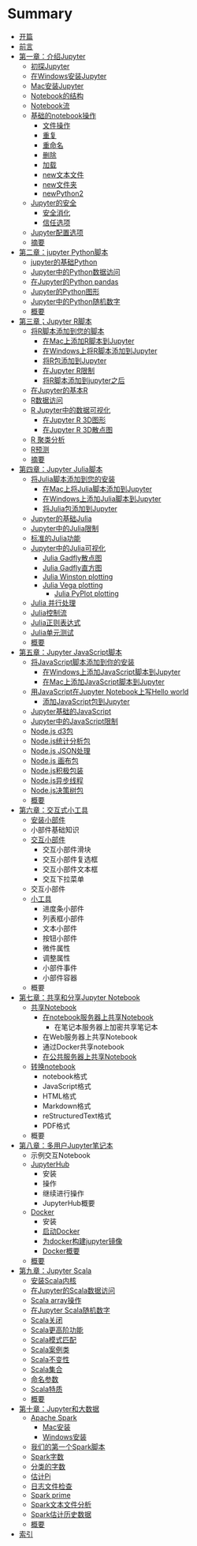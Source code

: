 # Summary

* [开篇](README.md)
* [前言](chapter1.md)
* [第一章：介绍Jupyter](di-yi-zhang-ff1a-jie-shao-jupyter.md)
  * [初探Jupyter](di-yi-zhang-ff1a-jie-shao-jupyter/chu-tan-jupyter.md)
  * [在Windows安装Jupyter](di-yi-zhang-ff1a-jie-shao-jupyter/zaiwindows-an-zhuang-jupyter.md)
  * [Mac安装Jupyter](di-yi-zhang-ff1a-jie-shao-jupyter/macan-zhuang-jupyter.md)
  * [Notebook的结构](di-yi-zhang-ff1a-jie-shao-jupyter/notebookde-jie-gou.md)
  * [Notebook流](di-yi-zhang-ff1a-jie-shao-jupyter/notebookliu.md)
  * [基础的notebook操作](di-yi-zhang-ff1a-jie-shao-jupyter/ji-chu-de-notebook-cao-zuo.md)
    * [文件操作](di-yi-zhang-ff1a-jie-shao-jupyter/ji-chu-de-notebook-cao-zuo/wen-jian-cao-zuo.md)
    * [重复](di-yi-zhang-ff1a-jie-shao-jupyter/ji-chu-de-notebook-cao-zuo/zhong-fu.md)
    * [重命名](di-yi-zhang-ff1a-jie-shao-jupyter/ji-chu-de-notebook-cao-zuo/zhong-ming-ming.md)
    * [删除](di-yi-zhang-ff1a-jie-shao-jupyter/ji-chu-de-notebook-cao-zuo/shan-chu.md)
    * [加载](di-yi-zhang-ff1a-jie-shao-jupyter/ji-chu-de-notebook-cao-zuo/jia-zai.md)
    * [new文本文件](di-yi-zhang-ff1a-jie-shao-jupyter/ji-chu-de-notebook-cao-zuo/newwen-ben-wen-jian.md)
    * [new文件夹](di-yi-zhang-ff1a-jie-shao-jupyter/ji-chu-de-notebook-cao-zuo/newwen-jian-jia.md)
    * [newPython2](di-yi-zhang-ff1a-jie-shao-jupyter/ji-chu-de-notebook-cao-zuo/newpython2.md)
  * [Jupyter的安全](di-yi-zhang-ff1a-jie-shao-jupyter/jupyterde-an-quan.md)
    * [安全消化](di-yi-zhang-ff1a-jie-shao-jupyter/jupyterde-an-quan/an-quan-xiao-hua.md)
    * [信任选项](di-yi-zhang-ff1a-jie-shao-jupyter/jupyterde-an-quan/xin-ren-xuan-xiang.md)
  * [Jupyter配置选项](di-yi-zhang-ff1a-jie-shao-jupyter/jupyterpei-zhi-xuan-xiang.md)
  * [摘要](di-yi-zhang-ff1a-jie-shao-jupyter/zhai-yao.md)
* [第二章：jupyter Python脚本](di-er-zhang-ff1a-jupyter-python-jiao-ben.md)
  * [jupyter的基础Python](di-er-zhang-ff1a-jupyter-python-jiao-ben/jupyterde-ji-chu-python.md)
  * [Jupyter中的Python数据访问](di-er-zhang-ff1a-jupyter-python-jiao-ben/jupyterzhong-de-python-shu-ju-fang-wen.md)
  * [在Jupyter的Python pandas](di-er-zhang-ff1a-jupyter-python-jiao-ben/zai-jupyter-de-python-pandas.md)
  * [Jupyter的Python图形](di-er-zhang-ff1a-jupyter-python-jiao-ben/jupyterde-python-tu-xing.md)
  * [Jupyter中的Python随机数字](di-er-zhang-ff1a-jupyter-python-jiao-ben/jupyterzhong-de-python-sui-ji-shu-zi.md)
  * [概要](di-er-zhang-ff1a-jupyter-python-jiao-ben/gai-yao.md)
* [第三章；Jupyter R脚本](di-san-zhang-ff1b-jupyter-r-jiao-ben.md)
  * [将R脚本添加到您的脚本](di-san-zhang-ff1b-jupyter-r-jiao-ben/jiang-r-jiao-ben-tian-jia-dao-nin-de-jiao-ben.md)
    * [在Mac上添加R脚本到Jupyter](di-san-zhang-ff1b-jupyter-r-jiao-ben/jiang-r-jiao-ben-tian-jia-dao-nin-de-jiao-ben/zai-mac-shang-tian-jia-r-jiao-ben-dao-jupyter.md)
    * [在Windows上将R脚本添加到Jupyter](di-san-zhang-ff1b-jupyter-r-jiao-ben/jiang-r-jiao-ben-tian-jia-dao-nin-de-jiao-ben/zaiwindows-shang-jiang-r-jiao-ben-tian-jia-dao-jupyter.md)
    * [将R包添加到Jupyter](di-san-zhang-ff1b-jupyter-r-jiao-ben/jiang-r-jiao-ben-tian-jia-dao-nin-de-jiao-ben/jiang-r-bao-tian-jia-dao-jupyter.md)
    * [在Jupyter R限制](di-san-zhang-ff1b-jupyter-r-jiao-ben/jiang-r-jiao-ben-tian-jia-dao-nin-de-jiao-ben/zai-jupyter-r-xian-zhi.md)
    * [将R脚本添加到jupyter之后](di-san-zhang-ff1b-jupyter-r-jiao-ben/jiang-r-jiao-ben-tian-jia-dao-nin-de-jiao-ben/jiang-r-jiao-ben-tian-jia-dao-jupyter-zhi-hou.md)
  * [在Jupyter的基本R](di-san-zhang-ff1b-jupyter-r-jiao-ben/zai-jupyter-de-ji-ben-r.md)
  * [R数据访问](di-san-zhang-ff1b-jupyter-r-jiao-ben/rshu-ju-fang-wen.md)
  * [R Jupyter中的数据可视化](di-san-zhang-ff1b-jupyter-r-jiao-ben/r-jupyterzhong-de-shu-ju-ke-shi-hua.md)
    * [在Jupyter R 3D图形](di-san-zhang-ff1b-jupyter-r-jiao-ben/r-jupyterzhong-de-shu-ju-ke-shi-hua/zai-jupyter-r-3d-tu-xing.md)
    * [在Jupyter R 3D散点图](di-san-zhang-ff1b-jupyter-r-jiao-ben/r-jupyterzhong-de-shu-ju-ke-shi-hua/zai-jupyter-r-3d-san-dian-tu.md)
  * [R 聚类分析](di-san-zhang-ff1b-jupyter-r-jiao-ben/r-ju-lei-fen-xi.md)
  * [R预测](di-san-zhang-ff1b-jupyter-r-jiao-ben/ryu-ce.md)
  * [摘要](di-san-zhang-ff1b-jupyter-r-jiao-ben/zhai-yao.md)
* [第四章：Jupyter Julia脚本](di-si-zhang-ff1a-jupyter-julia-jiao-ben.md)
  * [将Julia脚本添加到您的安装](di-si-zhang-ff1a-jupyter-julia-jiao-ben/jiang-julia-jiao-ben-tian-jia-dao-nin-de-an-zhuang.md)
    * [在Mac上将Julia脚本添加到Jupyter](di-si-zhang-ff1a-jupyter-julia-jiao-ben/jiang-julia-jiao-ben-tian-jia-dao-nin-de-an-zhuang/zai-mac-shang-jiang-julia-jiao-ben-tian-jia-dao-jupyter.md)
    * [在Windows上添加Julia脚本到Jupyter](di-si-zhang-ff1a-jupyter-julia-jiao-ben/jiang-julia-jiao-ben-tian-jia-dao-nin-de-an-zhuang/zaiwindows-shang-tian-jia-julia-jiao-ben-dao-jupyter.md)
    * [将Julia包添加到Jupyter](di-si-zhang-ff1a-jupyter-julia-jiao-ben/jiang-julia-jiao-ben-tian-jia-dao-nin-de-an-zhuang/jiang-julia-bao-tian-jia-dao-jupyter.md)
  * [Jupyter的基础Julia](di-si-zhang-ff1a-jupyter-julia-jiao-ben/jupyterde-ji-chu-julia.md)
  * [Jupyter中的Julia限制](di-si-zhang-ff1a-jupyter-julia-jiao-ben/jupyterzhong-de-julia-xian-zhi.md)
  * [标准的Julia功能](di-si-zhang-ff1a-jupyter-julia-jiao-ben/biao-zhun-de-julia-gong-neng.md)
  * [Jupyter中的Julia可视化](di-si-zhang-ff1a-jupyter-julia-jiao-ben/jupyterzhong-de-julia-ke-shi-hua.md)
    * [Julia Gadfly散点图](di-si-zhang-ff1a-jupyter-julia-jiao-ben/jupyterzhong-de-julia-ke-shi-hua/julia-gadflysan-dian-tu.md)
    * [Julia Gadfly直方图](di-si-zhang-ff1a-jupyter-julia-jiao-ben/jupyterzhong-de-julia-ke-shi-hua/julia-gadflyzhi-fang-tu.md)
    * [Julia  Winston plotting](di-si-zhang-ff1a-jupyter-julia-jiao-ben/jupyterzhong-de-julia-ke-shi-hua/julia-winston-plotting.md)
    * [Julia Vega plotting](di-si-zhang-ff1a-jupyter-julia-jiao-ben/julia-vega-plotting.md)
      * [Julia PyPlot plotting ](di-si-zhang-ff1a-jupyter-julia-jiao-ben/julia-vega-plotting/julia-pyplot-plotting.md)
  * [Julia 并行处理](di-si-zhang-ff1a-jupyter-julia-jiao-ben/julia-bing-xing-chu-li.md)
  * [Julia控制流](di-si-zhang-ff1a-jupyter-julia-jiao-ben/juliakong-zhi-liu.md)
  * [Julia正则表达式](di-si-zhang-ff1a-jupyter-julia-jiao-ben/juliazheng-ze-biao-da-shi.md)
  * [Julia单元测试](di-si-zhang-ff1a-jupyter-julia-jiao-ben/juliadan-yuan-ce-shi.md)
  * [概要](di-si-zhang-ff1a-jupyter-julia-jiao-ben/gai-yao.md)
* [第五章：Jupyter JavaScript脚本](di-wu-zhang-ff1ajupyter-javascript-jiao-ben.md)
  * [将JavaScript脚本添加到你的安装](di-wu-zhang-ff1ajupyter-javascript-jiao-ben/jiang-javascript-jiao-ben-tian-jia-dao-ni-de-an-zhuang.md)
    * [在Windows上添加JavaScript脚本到Jupyter](di-wu-zhang-ff1ajupyter-javascript-jiao-ben/jiang-javascript-jiao-ben-tian-jia-dao-ni-de-an-zhuang/zaiwindows-shang-tian-jia-javascript-jiao-ben-dao-jupyter.md)
    * [在Mac上添加JavaScript脚本到Jupyter](di-wu-zhang-ff1ajupyter-javascript-jiao-ben/jiang-javascript-jiao-ben-tian-jia-dao-ni-de-an-zhuang/zai-mac-shang-tian-jia-javascript-jiao-ben-dao-jupyter.md)
  * [用JavaScript在Jupyter Notebook上写Hello world](di-wu-zhang-ff1ajupyter-javascript-jiao-ben/yong-javascript-zai-jupyter-notebook-shang-xie-hello-world.md)
    * [添加JavaScript包到Jupyter](di-wu-zhang-ff1ajupyter-javascript-jiao-ben/yong-javascript-zai-jupyter-notebook-shang-xie-hello-world/tian-jia-javascriptbao-dao-jupyter.md)
  * [Jupyter基础的JavaScript](di-wu-zhang-ff1ajupyter-javascript-jiao-ben/jupyterji-chu-de-javascript.md)
  * [Jupyter中的JavaScript限制](di-wu-zhang-ff1ajupyter-javascript-jiao-ben/jupyterzhong-de-javascript-xian-zhi.md)
  * [Node.js d3包](di-wu-zhang-ff1ajupyter-javascript-jiao-ben/nodejs-d3bao.md)
  * [Node.js统计分析包](di-wu-zhang-ff1ajupyter-javascript-jiao-ben/nodejstong-ji-fen-xi-bao.md)
  * [Node.js JSON处理](di-wu-zhang-ff1ajupyter-javascript-jiao-ben/nodejs-jsonchu-li.md)
  * [Node.js 画布包](di-wu-zhang-ff1ajupyter-javascript-jiao-ben/nodejs-hua-bu-bao.md)
  * [Node.js积极包装](di-wu-zhang-ff1ajupyter-javascript-jiao-ben/nodejsji-ji-bao-zhuang.md)
  * [Node.js异步线程](di-wu-zhang-ff1ajupyter-javascript-jiao-ben/nodejsyi-bu-xian-cheng.md)
  * [Node.js决策树包](di-wu-zhang-ff1ajupyter-javascript-jiao-ben/nodejsjue-ce-shu-bao.md)
  * [概要](di-wu-zhang-ff1ajupyter-javascript-jiao-ben/gai-yao.md)
* [第六章：交互式小工具](di-liu-zhang-ff1a-jiao-hu-shi-xiao-gong-ju.md)
  * [安装小部件](di-liu-zhang-ff1a-jiao-hu-shi-xiao-gong-ju/an-zhuang-xiao-bu-jian.md)
  * 小部件基础知识
  * [交互小部件](di-liu-zhang-ff1a-jiao-hu-shi-xiao-gong-ju/jiao-hu-xiao-bu-jian.md)
    * 交互小部件滑块
    * 交互小部件复选框
    * 交互小部件文本框
    * 交互下拉菜单
  * 交互小部件
  * [小工具](di-liu-zhang-ff1a-jiao-hu-shi-xiao-gong-ju/xiao-gong-ju.md)
    * 进度条小部件
    * 列表框小部件
    * 文本小部件
    * 按钮小部件
    * 微件属性
    * 调整属性
    * 小部件事件
    * 小部件容器
  * 概要
* [第七章：共享和分享Jupyter Notebook](di-qi-zhang-ff1a-gong-xiang-he-fen-xiang-jupyter-notebook.md)
  * [共享Notebook](di-qi-zhang-ff1a-gong-xiang-he-fen-xiang-jupyter-notebook/gong-xiang-notebook.md)
    * [在notebook服务器上共享Notebook](di-qi-zhang-ff1a-gong-xiang-he-fen-xiang-jupyter-notebook/gong-xiang-notebook/zai-bi-ji-ben-fu-wu-qi-shang-gong-xiang-notebook.md)
      * 在笔记本服务器上加密共享笔记本
    * 在Web服务器上共享Notebook
    * 通过Docker共享notebook
    * [在公共服务器上共享Notebook](di-qi-zhang-ff1a-gong-xiang-he-fen-xiang-jupyter-notebook/gong-xiang-notebook/zai-gong-gong-fu-wu-qi-shang-gong-xiang-bi-ji-ben.md)
  * [转换notebook](di-qi-zhang-ff1a-gong-xiang-he-fen-xiang-jupyter-notebook/zhuan-huan-notebook.md)
    * notebook格式
    * JavaScript格式
    * HTML格式
    * Markdown格式
    * reStructuredText格式
    * PDF格式
  * 概要
* [第八章：多用户Jupyter笔记本](di-ba-zhang-ff1a-duo-yong-hu-jupyter-bi-ji-ben.md)
  * 示例交互Notebook
  * [JupyterHub](di-ba-zhang-ff1a-duo-yong-hu-jupyter-bi-ji-ben/jupyterhub.md)
    * 安装
    * 操作
    * 继续进行操作
    * JupyterHub概要
  * [Docker](di-ba-zhang-ff1a-duo-yong-hu-jupyter-bi-ji-ben/docker.md)
    * 安装
    * [启动Docker](di-ba-zhang-ff1a-duo-yong-hu-jupyter-bi-ji-ben/docker/qi-dong-docker.md)
    * [为docker构建jupyter镜像](di-ba-zhang-ff1a-duo-yong-hu-jupyter-bi-ji-ben/docker/wei-docker-gou-jian-jupyter-jing-xiang.md)
    * [Docker概要](di-ba-zhang-ff1a-duo-yong-hu-jupyter-bi-ji-ben/docker/dockergai-yao.md)
  * [概要](di-ba-zhang-ff1a-duo-yong-hu-jupyter-bi-ji-ben/gai-yao.md)
* [第九章：Jupyter Scala](di-jiuzhang-ff1a-jupyter-scala.md)
  * [安装Scala内核](di-jiuzhang-ff1a-jupyter-scala/an-zhuang-scala-nei-he.md)
  * [在Jupyter的Scala数据访问](di-jiuzhang-ff1a-jupyter-scala/zai-jupyter-de-scala-shu-ju-fang-wen.md)
  * [Scala array操作](di-jiuzhang-ff1a-jupyter-scala/scala-arraycao-zuo.md)
  * [在Jupyter Scala随机数字](di-jiuzhang-ff1a-jupyter-scala/zai-jupyter-scala-sui-ji-shu-zi.md)
  * [Scala关闭](di-jiuzhang-ff1a-jupyter-scala/scalaguan-bi.md)
  * [Scala更高阶功能](di-jiuzhang-ff1a-jupyter-scala/scalageng-gao-jie-gong-neng.md)
  * [Scala模式匹配](di-jiuzhang-ff1a-jupyter-scala/scalamo-shi-pi-pei.md)
  * [Scala案例类](di-jiuzhang-ff1a-jupyter-scala/scalaan-li-lei.md)
  * [Scala不变性](di-jiuzhang-ff1a-jupyter-scala/scalabu-bian-xing.md)
  * [Scala集合](di-jiuzhang-ff1a-jupyter-scala/scalaji-he.md)
  * [命名参数](di-jiuzhang-ff1a-jupyter-scala/ming-ming-can-shu.md)
  * [Scala特质](di-jiuzhang-ff1a-jupyter-scala/scalate-zhi.md)
  * [概要](di-jiuzhang-ff1a-jupyter-scala/gai-yao.md)
* [第十章：Jupyter和大数据](di-shi-zhang-ff1a-jupyter-he-da-shu-ju.md)
  * [Apache Spark](di-shi-zhang-ff1a-jupyter-he-da-shu-ju/apache-spark.md)
    * [Mac安装](di-shi-zhang-ff1a-jupyter-he-da-shu-ju/apache-spark/macan-zhuang.md)
    * [Windows安装](di-shi-zhang-ff1a-jupyter-he-da-shu-ju/apache-spark/windowsan-zhuang.md)
  * [我们的第一个Spark脚本](di-shi-zhang-ff1a-jupyter-he-da-shu-ju/wo-men-de-di-yi-ge-spark-jiao-ben.md)
  * [Spark字数](di-shi-zhang-ff1a-jupyter-he-da-shu-ju/sparkzi-shu.md)
  * [分类的字数](di-shi-zhang-ff1a-jupyter-he-da-shu-ju/fen-lei-de-zi-shu.md)
  * [估计Pi](di-shi-zhang-ff1a-jupyter-he-da-shu-ju/gu-ji-pi.md)
  * [日志文件检查](di-shi-zhang-ff1a-jupyter-he-da-shu-ju/ri-zhi-wen-jian-jian-cha.md)
  * [Spark prime](di-shi-zhang-ff1a-jupyter-he-da-shu-ju/spark-prime.md)
  * [Spark文本文件分析](di-shi-zhang-ff1a-jupyter-he-da-shu-ju/sparkwen-ben-wen-jian-fen-xi.md)
  * [Spark估计历史数据](di-shi-zhang-ff1a-jupyter-he-da-shu-ju/sparkgu-ji-li-shi-shu-ju.md)
  * [概要](di-shi-zhang-ff1a-jupyter-he-da-shu-ju/gai-yao.md)
* [索引](suo-yin.md)

